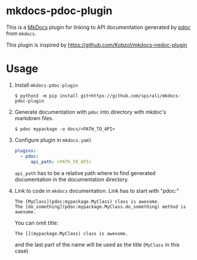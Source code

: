 # mkdocs-pdoc-plugin

This is a [MkDocs](https://www.mkdocs.org/) plugin for linking to API documentation generated by
[pdoc](https://pdoc.dev/) from `mkdocs`.

This plugin is inspired by https://github.com/Kobzol/mkdocs-nedoc-plugin

# Usage
1) Install `mkdocs-pdoc-plugin`

    ```commandline
    $ python3 -m pip install git+https://github.com/spirali/mkdocs-pdoc-plugin
    ```

2) Generate documentation with `pdoc` into directory with mkdoc's markdown files. 

    ```commandline
    $ pdoc mypackage -o docs/<PATH_TO_API>
    ```


3) Configure plugin in `mkdocs.yaml`

    ```yaml
    plugins:
      - pdoc:
          api_path: <PATH_TO_API>
    ```

    `api_path` has to be a relative path where to find generated documentation in the documentation directory. 

 
4) Link to code in `mkdocs` documentation. Link has to start with "pdoc:"
 
    ```
    The [MyClass](pdoc:mypackage.MyClass) class is awesome.
    The [do_something](pdoc:mypackage.MyClass.do_something) method is awesome.
    ```

    You can omit title:
    
    ```
    The [](mypackage.MyClass) class is awesome.
    ```
    
    and the last part of the name will be used as the title (`MyClass` in this case)